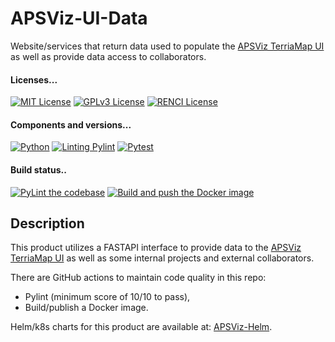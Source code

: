 <!--
SPDX-FileCopyrightText: 2022 Renaissance Computing Institute. All rights reserved.
SPDX-FileCopyrightText: 2023 Renaissance Computing Institute. All rights reserved.

SPDX-License-Identifier: GPL-3.0-or-later
SPDX-License-Identifier: LicenseRef-RENCI
SPDX-License-Identifier: MIT
-->
# APSViz-UI-Data
Website/services that return data used to populate the [APSViz TerriaMap UI](https://github.com/RENCI/TerriaMap) as well as provide data access to collaborators.

#### Licenses...
[![MIT License](https://img.shields.io/badge/License-MIT-orange.svg)](https://github.com/RENCI/apsviz-ui-data/tree/master/LICENSE)
[![GPLv3 License](https://img.shields.io/badge/License-GPL%20v3-yellow.svg)](https://opensource.org/licenses/)
[![RENCI License](https://img.shields.io/badge/License-RENCI-blue.svg)](https://www.renci.org/)
#### Components and versions...
[![Python](https://img.shields.io/badge/Python-3.11.5-orange)](https://github.com/python/cpython)
[![Linting Pylint](https://img.shields.io/badge/Pylint-%202.17.5-yellow)](https://github.com/PyCQA/pylint)
[![Pytest](https://img.shields.io/badge/Pytest-%207.4.2-blue)](https://github.com/pytest-dev/pytest)
#### Build status..
[![PyLint the codebase](https://github.com/RENCI/apsviz-ui-data/actions/workflows/pylint.yml/badge.svg)](https://github.com/RENCI/apsviz-ui-data/actions/workflows/pylint.yml)
[![Build and push the Docker image](https://github.com/RENCI/apsviz-ui-data/actions/workflows/image-push.yml/badge.svg)](https://github.com/RENCI/apsviz-ui-data/actions/workflows/image-push.yml)

## Description
This product utilizes a FASTAPI interface to provide data to the [APSViz TerriaMap UI](https://github.com/RENCI/TerriaMap) as well as some internal projects and external collaborators.

There are GitHub actions to maintain code quality in this repo:
 - Pylint (minimum score of 10/10 to pass),
 - Build/publish a Docker image.

Helm/k8s charts for this product are available at: [APSViz-Helm](https://github.com/RENCI/apsviz-helm/tree/main/ui-data).
